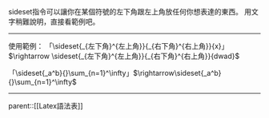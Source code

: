 sideset指令可以讓你在某個符號的左下角跟左上角放任何你想表達的東西。
用文字稍難說明，直接看範例吧。
- - -
使用範例：
「\\sideset{\_{左下角}\^{左上角}}{\_{右下角}^{右上角}}{x}」$\rightarrow \sideset{_{左下角}^{左上角}}{_{右下角}^{右上角}}{dwad}$

「\\sideset\{\_a\^b\}\{\}\\sum_\{n=1\}\^\\infty」$\rightarrow\sideset{_a^b}{}\sum_{n=1}^\infty$
- - -
parent::[[Latex語法表]]